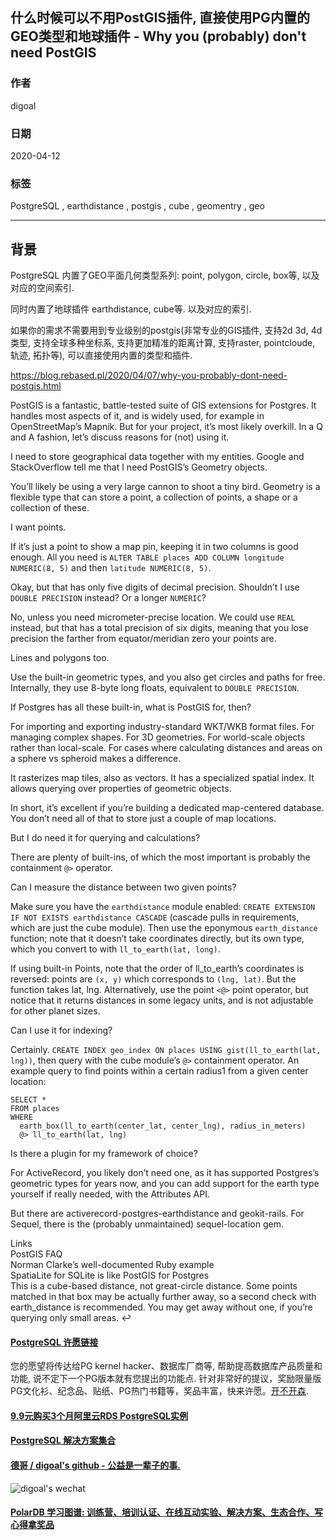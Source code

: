 ## 什么时候可以不用PostGIS插件, 直接使用PG内置的GEO类型和地球插件 - Why you (probably) don't need PostGIS  
            
### 作者            
digoal            
            
### 日期            
2020-04-12            
            
### 标签            
PostgreSQL , earthdistance , postgis , cube , geomentry , geo    
            
----            
            
## 背景            
PostgreSQL 内置了GEO平面几何类型系列: point, polygon, circle, box等, 以及对应的空间索引.   
  
同时内置了地球插件 earthdistance, cube等. 以及对应的索引.   
  
如果你的需求不需要用到专业级别的postgis(非常专业的GIS插件, 支持2d 3d, 4d类型, 支持全球多种坐标系, 支持更加精准的距离计算, 支持raster, pointcloude, 轨迹, 拓扑等), 可以直接使用内置的类型和插件.  
  
https://blog.rebased.pl/2020/04/07/why-you-probably-dont-need-postgis.html  
  
PostGIS is a fantastic, battle-tested suite of GIS extensions for Postgres. It handles most aspects of it, and is widely used, for example in OpenStreetMap’s Mapnik. But for your project, it’s most likely overkill. In a Q and A fashion, let’s discuss reasons for (not) using it.  
  
I need to store geographical data together with my entities. Google and StackOverflow tell me that I need PostGIS’s Geometry objects.  
  
You’ll likely be using a very large cannon to shoot a tiny bird. Geometry is a flexible type that can store a point, a collection of points, a shape or a collection of these.  
  
I want points.  
  
If it’s just a point to show a map pin, keeping it in two columns is good enough. All you need is ```ALTER TABLE places ADD COLUMN longitude NUMERIC(8, 5)``` and then ```latitude NUMERIC(8, 5)```.  
  
Okay, but that has only five digits of decimal precision. Shouldn’t I use ```DOUBLE PRECISION``` instead? Or a longer ```NUMERIC```?  
  
No, unless you need micrometer-precise location. We could use ```REAL``` instead, but that has a total precision of six digits, meaning that you lose precision the farther from equator/meridian zero your points are.  
  
Lines and polygons too.  
  
Use the built-in geometric types, and you also get circles and paths for free. Internally, they use 8-byte long floats, equivalent to ```DOUBLE PRECISION```.  
  
If Postgres has all these built-in, what is PostGIS for, then?  
  
For importing and exporting industry-standard WKT/WKB format files. For managing complex shapes. For 3D geometries. For world-scale objects rather than local-scale. For cases where calculating distances and areas on a sphere vs spheroid makes a difference.  
  
It rasterizes map tiles, also as vectors. It has a specialized spatial index. It allows querying over properties of geometric objects.  
  
In short, it’s excellent if you’re building a dedicated map-centered database. You don’t need all of that to store just a couple of map locations.  
  
But I do need it for querying and calculations?  
  
There are plenty of built-ins, of which the most important is probably the containment ```@>``` operator.  
  
Can I measure the distance between two given points?  
  
Make sure you have the ```earthdistance``` module enabled: ```CREATE EXTENSION IF NOT EXISTS earthdistance CASCADE``` (cascade pulls in requirements, which are just the cube module). Then use the eponymous ```earth_distance``` function; note that it doesn’t take coordinates directly, but its own type, which you convert to with ```ll_to_earth(lat, long)```.  
  
If using built-in Points, note that the order of ll_to_earth’s coordinates is reversed: points are ```(x, y)``` which corresponds to ```(lng, lat)```. But the function takes lat, lng. Alternatively, use the point ```<@>``` point operator, but notice that it returns distances in some legacy units, and is not adjustable for other planet sizes.  
  
Can I use it for indexing?  
  
Certainly. ```CREATE INDEX geo_index ON places USING gist(ll_to_earth(lat, lng))```, then query with the cube module’s ```@>``` containment operator. An example query to find points within a certain radius1 from a given center location:  
  
```  
SELECT *   
FROM places  
WHERE  
  earth_box(ll_to_earth(center_lat, center_lng), radius_in_meters)  
  @> ll_to_earth(lat, lng)  
```  
  
Is there a plugin for my framework of choice?  
  
For ActiveRecord, you likely don’t need one, as it has supported Postgres’s geometric types for years now, and you can add support for the earth type yourself if really needed, with the Attributes API.  
  
But there are activerecord-postgres-earthdistance and geokit-rails. For Sequel, there is the (probably unmaintained) sequel-location gem.  
  
Links  
PostGIS FAQ  
Norman Clarke’s well-documented Ruby example  
SpatiaLite for SQLite is like PostGIS for Postgres  
This is a cube-based distance, not great-circle distance. Some points matched in that box may be actually further away, so a second check with earth_distance is recommended. You may get away without one, if you’re querying only small areas. ↩  
  
    
  
  
  
  
  
  
  
  
  
  
  
  
  
  
  
  
  
  
  
  
  
  
  
  
  
  
  
  
  
  
  
  
  
  
  
  
  
  
  
  
  
  
  
  
  
  
  
  
  
  
  
  
  
#### [PostgreSQL 许愿链接](https://github.com/digoal/blog/issues/76 "269ac3d1c492e938c0191101c7238216")
您的愿望将传达给PG kernel hacker、数据库厂商等, 帮助提高数据库产品质量和功能, 说不定下一个PG版本就有您提出的功能点. 针对非常好的提议，奖励限量版PG文化衫、纪念品、贴纸、PG热门书籍等，奖品丰富，快来许愿。[开不开森](https://github.com/digoal/blog/issues/76 "269ac3d1c492e938c0191101c7238216").  
  
  
#### [9.9元购买3个月阿里云RDS PostgreSQL实例](https://www.aliyun.com/database/postgresqlactivity "57258f76c37864c6e6d23383d05714ea")
  
  
#### [PostgreSQL 解决方案集合](https://yq.aliyun.com/topic/118 "40cff096e9ed7122c512b35d8561d9c8")
  
  
#### [德哥 / digoal's github - 公益是一辈子的事.](https://github.com/digoal/blog/blob/master/README.md "22709685feb7cab07d30f30387f0a9ae")
  
  
![digoal's wechat](../pic/digoal_weixin.jpg "f7ad92eeba24523fd47a6e1a0e691b59")
  
  
#### [PolarDB 学习图谱: 训练营、培训认证、在线互动实验、解决方案、生态合作、写心得拿奖品](https://www.aliyun.com/database/openpolardb/activity "8642f60e04ed0c814bf9cb9677976bd4")
  
